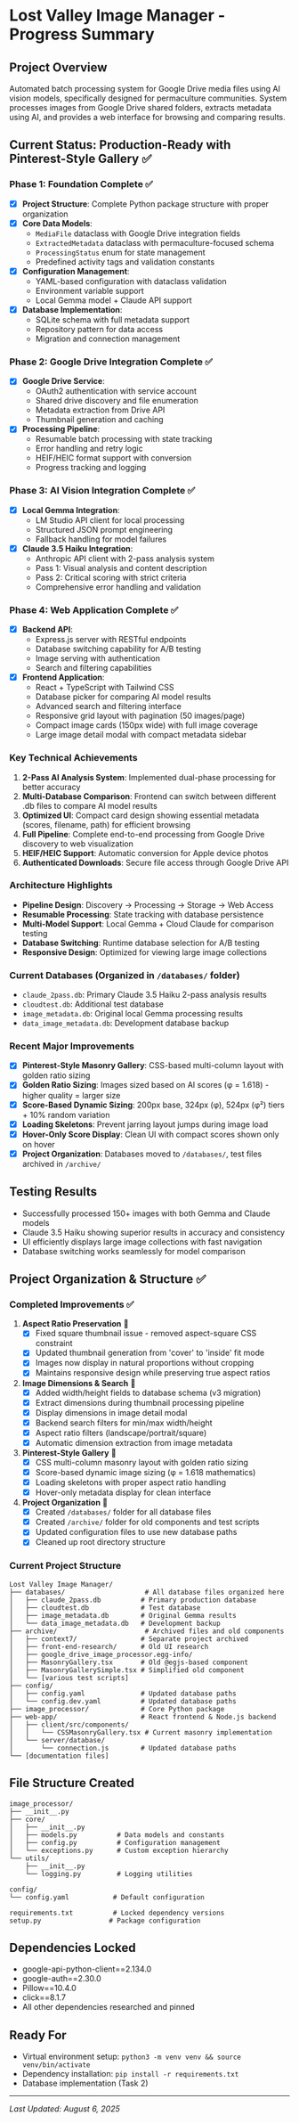 # Lost Valley Image Manager - Progress Summary

## Project Overview
Automated batch processing system for Google Drive media files using AI vision models, specifically designed for permaculture communities. System processes images from Google Drive shared folders, extracts metadata using AI, and provides a web interface for browsing and comparing results.

## Current Status: Production-Ready with Pinterest-Style Gallery ✅

### Phase 1: Foundation Complete ✅
- [x] **Project Structure**: Complete Python package structure with proper organization
- [x] **Core Data Models**: 
  - `MediaFile` dataclass with Google Drive integration fields
  - `ExtractedMetadata` dataclass with permaculture-focused schema
  - `ProcessingStatus` enum for state management
  - Predefined activity tags and validation constants
- [x] **Configuration Management**: 
  - YAML-based configuration with dataclass validation
  - Environment variable support
  - Local Gemma model + Claude API support
- [x] **Database Implementation**: 
  - SQLite schema with full metadata support
  - Repository pattern for data access
  - Migration and connection management

### Phase 2: Google Drive Integration Complete ✅
- [x] **Google Drive Service**: 
  - OAuth2 authentication with service account
  - Shared drive discovery and file enumeration
  - Metadata extraction from Drive API
  - Thumbnail generation and caching
- [x] **Processing Pipeline**: 
  - Resumable batch processing with state tracking
  - Error handling and retry logic
  - HEIF/HEIC format support with conversion
  - Progress tracking and logging

### Phase 3: AI Vision Integration Complete ✅
- [x] **Local Gemma Integration**: 
  - LM Studio API client for local processing
  - Structured JSON prompt engineering
  - Fallback handling for model failures
- [x] **Claude 3.5 Haiku Integration**: 
  - Anthropic API client with 2-pass analysis system
  - Pass 1: Visual analysis and content description
  - Pass 2: Critical scoring with strict criteria
  - Comprehensive error handling and validation

### Phase 4: Web Application Complete ✅
- [x] **Backend API**: 
  - Express.js server with RESTful endpoints
  - Database switching capability for A/B testing
  - Image serving with authentication
  - Search and filtering capabilities
- [x] **Frontend Application**: 
  - React + TypeScript with Tailwind CSS
  - Database picker for comparing AI model results
  - Advanced search and filtering interface
  - Responsive grid layout with pagination (50 images/page)
  - Compact image cards (150px wide) with full image coverage
  - Large image detail modal with compact metadata sidebar

### Key Technical Achievements
1. **2-Pass AI Analysis System**: Implemented dual-phase processing for better accuracy
2. **Multi-Database Comparison**: Frontend can switch between different .db files to compare AI model results
3. **Optimized UI**: Compact card design showing essential metadata (scores, filename, path) for efficient browsing
4. **Full Pipeline**: Complete end-to-end processing from Google Drive discovery to web visualization
5. **HEIF/HEIC Support**: Automatic conversion for Apple device photos
6. **Authenticated Downloads**: Secure file access through Google Drive API

### Architecture Highlights
- **Pipeline Design**: Discovery → Processing → Storage → Web Access
- **Resumable Processing**: State tracking with database persistence  
- **Multi-Model Support**: Local Gemma + Cloud Claude for comparison testing
- **Database Switching**: Runtime database selection for A/B testing
- **Responsive Design**: Optimized for viewing large image collections

### Current Databases (Organized in `/databases/` folder)
- `claude_2pass.db`: Primary Claude 3.5 Haiku 2-pass analysis results
- `cloudtest.db`: Additional test database  
- `image_metadata.db`: Original local Gemma processing results
- `data_image_metadata.db`: Development database backup

### Recent Major Improvements
- [x] **Pinterest-Style Masonry Gallery**: CSS-based multi-column layout with golden ratio sizing
- [x] **Golden Ratio Sizing**: Images sized based on AI scores (φ = 1.618) - higher quality = larger size
- [x] **Score-Based Dynamic Sizing**: 200px base, 324px (φ), 524px (φ²) tiers + 10% random variation
- [x] **Loading Skeletons**: Prevent jarring layout jumps during image load
- [x] **Hover-Only Score Display**: Clean UI with compact scores shown only on hover
- [x] **Project Organization**: Databases moved to `/databases/`, test files archived in `/archive/`

## Testing Results
- Successfully processed 150+ images with both Gemma and Claude models
- Claude 3.5 Haiku showing superior results in accuracy and consistency
- UI efficiently displays large image collections with fast navigation
- Database switching works seamlessly for model comparison

## Project Organization & Structure ✅

### Completed Improvements ✅
1. **Aspect Ratio Preservation** 📐
   - [x] Fixed square thumbnail issue - removed aspect-square CSS constraint
   - [x] Updated thumbnail generation from 'cover' to 'inside' fit mode
   - [x] Images now display in natural proportions without cropping
   - [x] Maintains responsive design while preserving true aspect ratios

2. **Image Dimensions & Search** 📏
   - [x] Added width/height fields to database schema (v3 migration)
   - [x] Extract dimensions during thumbnail processing pipeline
   - [x] Display dimensions in image detail modal
   - [x] Backend search filters for min/max width/height
   - [x] Aspect ratio filters (landscape/portrait/square)
   - [x] Automatic dimension extraction from image metadata

3. **Pinterest-Style Gallery** 🎨
   - [x] CSS multi-column masonry layout with golden ratio sizing
   - [x] Score-based dynamic image sizing (φ = 1.618 mathematics)
   - [x] Loading skeletons with proper aspect ratio handling
   - [x] Hover-only metadata display for clean interface

4. **Project Organization** 📁
   - [x] Created `/databases/` folder for all database files
   - [x] Created `/archive/` folder for old components and test scripts
   - [x] Updated configuration files to use new database paths
   - [x] Cleaned up root directory structure

### Current Project Structure
```
Lost Valley Image Manager/
├── databases/                    # All database files organized here
│   ├── claude_2pass.db          # Primary production database
│   ├── cloudtest.db             # Test database
│   ├── image_metadata.db        # Original Gemma results
│   └── data_image_metadata.db   # Development backup
├── archive/                      # Archived files and old components
│   ├── context7/                # Separate project archived
│   ├── front-end-research/      # Old UI research
│   ├── google_drive_image_processor.egg-info/
│   ├── MasonryGallery.tsx       # Old @egjs-based component
│   ├── MasonryGallerySimple.tsx # Simplified old component
│   └── [various test scripts]
├── config/
│   ├── config.yaml              # Updated database paths
│   └── config.dev.yaml          # Updated database paths
├── image_processor/             # Core Python package
├── web-app/                     # React frontend & Node.js backend
│   ├── client/src/components/
│   │   └── CSSMasonryGallery.tsx # Current masonry implementation
│   └── server/database/
│       └── connection.js        # Updated database paths
└── [documentation files]
```

## File Structure Created
```
image_processor/
├── __init__.py
├── core/
│   ├── __init__.py
│   ├── models.py          # Data models and constants
│   ├── config.py          # Configuration management
│   └── exceptions.py      # Custom exception hierarchy
└── utils/
    ├── __init__.py
    └── logging.py         # Logging utilities

config/
└── config.yaml           # Default configuration

requirements.txt          # Locked dependency versions
setup.py                 # Package configuration
```

## Dependencies Locked
- google-api-python-client==2.134.0
- google-auth==2.30.0  
- Pillow==10.4.0
- click==8.1.7
- All other dependencies researched and pinned

## Ready For
- Virtual environment setup: `python3 -m venv venv && source venv/bin/activate`
- Dependency installation: `pip install -r requirements.txt`
- Database implementation (Task 2)

---
*Last Updated: August 6, 2025*